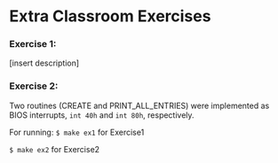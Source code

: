 # Extra Classroom Exercises

### Exercise 1:
[insert description]

### Exercise 2:
Two routines (CREATE and PRINT_ALL_ENTRIES) were implemented as BIOS interrupts, `int 40h` and `int 80h`, respectively.

For running:
` $ make ex1 ` for Exercise1

` $ make ex2 ` for Exercise2